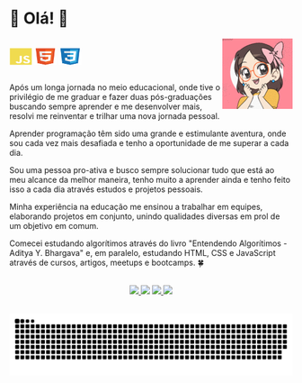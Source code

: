 # 🌸 Olá! 🐾

<div>
<img src="foto-perfil.gif" align="right" width="125" height="125" border="0" alt="https://picasion.com/" />
</div>

<div style="display: inline_block"><br>
  <img align="center" alt="Amanda-Js" height="30" width="40" src="https://raw.githubusercontent.com/devicons/devicon/master/icons/javascript/javascript-plain.svg"/>
  <img align="center" alt="Amanda-HTML" height="30" width="40" src="https://raw.githubusercontent.com/devicons/devicon/master/icons/html5/html5-original.svg"/>
  <img align="center" alt="Amanda-CSS" height="30" width="40" src="https://raw.githubusercontent.com/devicons/devicon/master/icons/css3/css3-original.svg"/>
</div>
<br>

Após um longa jornada no meio educacional, onde tive o privilégio de me graduar e fazer duas pós-graduações buscando sempre aprender e me desenvolver mais, resolvi me reinventar e trilhar uma nova jornada pessoal.

Aprender programação têm sido uma grande e estimulante aventura, onde sou cada vez mais desafiada e tenho a oportunidade de me superar a cada dia.

Sou uma pessoa pro-ativa e busco sempre solucionar tudo que está ao meu alcance da melhor maneira, tenho muito a aprender ainda e tenho feito isso a cada dia através estudos e projetos pessoais.

Minha experiência na educação me ensinou a trabalhar em equipes, elaborando projetos em conjunto, unindo qualidades diversas em prol de um objetivo em comum.

Comecei estudando algorítimos através do livro "Entendendo Algorítimos - Aditya Y. Bhargava" e, em paralelo, estudando HTML, CSS e JavaScript através de cursos, artigos, meetups e bootcamps. 🍀

 
<br/>
<div align="center">
  <a href="https://www.instagram.com/nanda.tinthia/?hl=pt-br" target="_blank">
    <img src="https://img.shields.io/badge/-Instagram-%23E4405F?style=for-the-badge&logo=instagram&logoColor=white"/>
  </a>
   <a href="https://discord.com/channels/@me" target="_blank"><img src="https://img.shields.io/badge/Discord-7289DA?style=for-the-badge&logo=discord&logoColor=white" target="_blank"></a> 
  <a href="mailto:nandydudu477@gmail.com">
    <img src="https://img.shields.io/badge/-Gmail-%23333?style=for-the-badge&logo=gmail&logoColor=white"/>
  </a>
  <a href="https://www.linkedin.com/in/amanda-santos-912891250/" target="_blank">
    <img src="https://img.shields.io/badge/-LinkedIn-%230077B5?style=for-the-badge&logo=linkedin&logoColor=white"/>
  </a> 
</div>

<br />

![Snake animation](https://raw.githubusercontent.com/AmandaSoaress/AmandaSoaress/output/github-contribution-grid-snake.svg)
 

 
<!--
**AmandaSoaress/AmandaSoaress** is a ✨ _special_ ✨ repository because its `README.md` (this file) appears on your GitHub profile.

Here are some ideas to get you started:

- 🔭 I’m currently working on ...
- 🌱 I’m currently learning ...
- 👯 I’m looking to collaborate on ...
- 🤔 I’m looking for help with ...
- 💬 Ask me about ...
- 📫 How to reach me: ...
- 😄 Pronouns: ...
- ⚡ Fun fact: ...
-->
